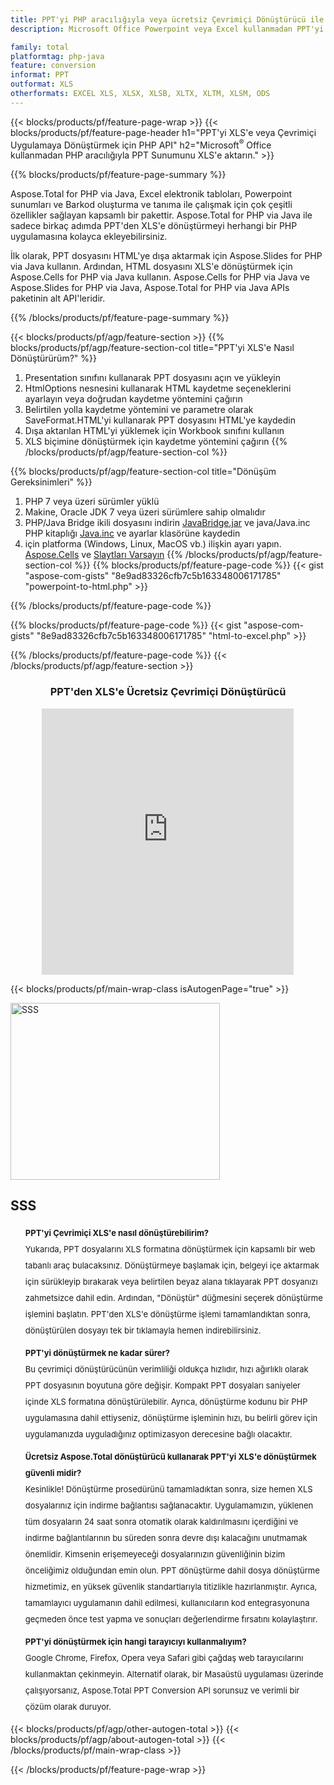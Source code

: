 ```yaml
---
title: PPT'yi PHP aracılığıyla veya ücretsiz Çevrimiçi Dönüştürücü ile XLS'e dönüştürün 
description: Microsoft Office Powerpoint veya Excel kullanmadan PPT'yi XLS'e veya Çevrimiçi Uygulamaya Dönüştürmek için PHP API. Kodu entegre etmeden önce ücretsiz PPT'den XLS'e çevrimiçi dönüştürücüyü hızlı bir şekilde test edin. 

family: total
platformtag: php-java
feature: conversion
informat: PPT
outformat: XLS
otherformats: EXCEL XLS, XLSX, XLSB, XLTX, XLTM, XLSM, ODS
---
```

{{< blocks/products/pf/feature-page-wrap >}}
{{< blocks/products/pf/feature-page-header h1="PPT'yi XLS'e veya Çevrimiçi Uygulamaya Dönüştürmek için PHP API" h2="Microsoft<sup>&reg;</sup> Office kullanmadan PHP aracılığıyla PPT Sunumunu XLS'e aktarın." >}}

{{% blocks/products/pf/feature-page-summary %}}

Aspose.Total for PHP via Java, Excel elektronik tabloları, Powerpoint sunumları ve Barkod oluşturma ve tanıma ile çalışmak için çok çeşitli özellikler sağlayan kapsamlı bir pakettir. Aspose.Total for PHP via Java ile sadece birkaç adımda PPT'den XLS'e dönüştürmeyi herhangi bir PHP uygulamasına kolayca ekleyebilirsiniz.

İlk olarak, PPT dosyasını HTML'ye dışa aktarmak için Aspose.Slides for PHP via Java kullanın. Ardından, HTML dosyasını XLS'e dönüştürmek için Aspose.Cells for PHP via Java kullanın. Aspose.Cells for PHP via Java ve Aspose.Slides for PHP via Java, Aspose.Total for PHP via Java APIs paketinin alt API'leridir.

{{% /blocks/products/pf/feature-page-summary  %}}

{{< blocks/products/pf/agp/feature-section >}}
{{% blocks/products/pf/agp/feature-section-col title="PPT'yi XLS'e Nasıl Dönüştürürüm?" %}}
1. Presentation sınıfını kullanarak PPT dosyasını açın ve yükleyin
2. HtmlOptions nesnesini kullanarak HTML kaydetme seçeneklerini ayarlayın veya doğrudan kaydetme yöntemini çağırın
3. Belirtilen yolla kaydetme yöntemini ve parametre olarak SaveFormat.HTML'yi kullanarak PPT dosyasını HTML'ye kaydedin
4. Dışa aktarılan HTML'yi yüklemek için Workbook sınıfını kullanın
5. XLS biçimine dönüştürmek için kaydetme yöntemini çağırın
{{% /blocks/products/pf/agp/feature-section-col %}}

{{% blocks/products/pf/agp/feature-section-col title="Dönüşüm Gereksinimleri" %}}
1. PHP 7 veya üzeri sürümler yüklü
2. Makine, Oracle JDK 7 veya üzeri sürümlere sahip olmalıdır
3. PHP/Java Bridge ikili dosyasını indirin [JavaBridge.jar](http://php-java-bridge.sourceforge.net/pjb/download.php) ve java/Java.inc PHP kitaplığı [Java.inc](http://php-java-bridge.sourceforge.net/pjb/download.php) ve ayarlar klasörüne kaydedin
4. için platforma (Windows, Linux, MacOS vb.) ilişkin ayarı yapın. [Aspose.Cells](https://docs.aspose.com/cells/php-java/setup-and-installation-guidelines/) ve [Slaytları Varsayın](https://docs.aspose.com/slides/php-java/installation/)
{{% /blocks/products/pf/agp/feature-section-col %}}
{{% blocks/products/pf/feature-page-code %}}
{{< gist "aspose-com-gists" "8e9ad83326cfb7c5b163348006171785" "powerpoint-to-html.php" >}}

{{% /blocks/products/pf/feature-page-code %}}

{{% blocks/products/pf/feature-page-code %}}
{{< gist "aspose-com-gists" "8e9ad83326cfb7c5b163348006171785" "html-to-excel.php" >}}

{{% /blocks/products/pf/feature-page-code %}}
{{< /blocks/products/pf/agp/feature-section >}}

<div class="container-fluid agp-content bg-white aboutfile box-1 vh100 section nopbtm">
<div class=container>
<div class=row>
<div class="demobox tc col-md-12 padding-0" align="center">

<h3>PPT'den XLS'e Ücretsiz Çevrimiçi Dönüştürücü</h3>

<iframe style="border: none; height: 426px;" scrolling="no" src="https://total-conversion-app-65z5r2lp.qa.k8s.dynabic.com/?to=xlsx&from=pptx" id="child-iframe" width="80%"></iframe>

</div></div>
</div></div>

{{< blocks/products/pf/main-wrap-class isAutogenPage="true" >}}
<style>.howtolist li{margin-right: 0!important;line-height: 26px;position: relative;margin-bottom: 10px;font-size: 13px;list-style-type: none;}</style>
<div class="col-md-12 tl bg-gray-dark howtolist section">
  <a class="anchor" name="faqpage"></a>
  <div class="container tl dflex" itemscope="" itemtype="https://schema.org/FAQPage">
      <div class="col-md-4 howtosectiongfx">
          <img class="social-panel-hide-on-mobile" src="https://www.groupdocs.cloud/templates/brand/images/groupdocs/conversion/groupdocs_conversion-brand.png" alt="SSS" width="335" height="283">
      </div>
      <div class="howtosection col-md-8">
          <div>
              <h2>SSS</h2>
              <ul>
                  <li itemscope="" itemprop="mainEntity" itemtype="https://schema.org/Question">
                      <div>
                          <span itemprop="name"><b>PPT'yi Çevrimiçi XLS'e nasıl dönüştürebilirim?</b></span>
                      </div>
                      <div itemscope="" itemprop="acceptedAnswer" itemtype="https://schema.org/Answer">
                          <span itemprop="text">Yukarıda, PPT dosyalarını XLS formatına dönüştürmek için kapsamlı bir web tabanlı araç bulacaksınız. Dönüştürmeye başlamak için, belgeyi içe aktarmak için sürükleyip bırakarak veya belirtilen beyaz alana tıklayarak PPT dosyanızı zahmetsizce dahil edin. Ardından, "Dönüştür" düğmesini seçerek dönüştürme işlemini başlatın. PPT'den XLS'e dönüştürme işlemi tamamlandıktan sonra, dönüştürülen dosyayı tek bir tıklamayla hemen indirebilirsiniz.</span>
                      </div>
                  </li>
                  <li itemscope="" itemprop="mainEntity" itemtype="https://schema.org/Question">
                      <div>
                          <span itemprop="name"><b>PPT'yi dönüştürmek ne kadar sürer?</b></span>
                      </div>
                      <div itemscope="" itemprop="acceptedAnswer" itemtype="https://schema.org/Answer">
                          <span itemprop="text">Bu çevrimiçi dönüştürücünün verimliliği oldukça hızlıdır, hızı ağırlıklı olarak PPT dosyasının boyutuna göre değişir. Kompakt PPT dosyaları saniyeler içinde XLS formatına dönüştürülebilir. Ayrıca, dönüştürme kodunu bir PHP uygulamasına dahil ettiyseniz, dönüştürme işleminin hızı, bu belirli görev için uygulamanızda uyguladığınız optimizasyon derecesine bağlı olacaktır.</span>
                      </div>
                  </li>
                  <li itemscope="" itemprop="mainEntity" itemtype="https://schema.org/Question">
                      <div>
                          <span itemprop="name"><b>Ücretsiz Aspose.Total dönüştürücü kullanarak PPT'yi XLS'e dönüştürmek güvenli midir?</b></span>
                      </div>
                      <div itemscope="" itemprop="acceptedAnswer" itemtype="https://schema.org/Answer">
                          <span itemprop="text">Kesinlikle! Dönüştürme prosedürünü tamamladıktan sonra, size hemen XLS dosyalarınız için indirme bağlantısı sağlanacaktır. Uygulamamızın, yüklenen tüm dosyaların 24 saat sonra otomatik olarak kaldırılmasını içerdiğini ve indirme bağlantılarının bu süreden sonra devre dışı kalacağını unutmamak önemlidir. Kimsenin erişemeyeceği dosyalarınızın güvenliğinin bizim önceliğimiz olduğundan emin olun. PPT dönüştürme dahil dosya dönüştürme hizmetimiz, en yüksek güvenlik standartlarıyla titizlikle hazırlanmıştır. Ayrıca, tamamlayıcı uygulamanın dahil edilmesi, kullanıcıların kod entegrasyonuna geçmeden önce test yapma ve sonuçları değerlendirme fırsatını kolaylaştırır.</span>
                      </div>
                  </li>                 
                  <li itemscope="" itemprop="mainEntity" itemtype="https://schema.org/Question">
                      <div>
                          <span itemprop="name"><b>PPT'yi dönüştürmek için hangi tarayıcıyı kullanmalıyım?</b></span>
                      </div>
                      <div itemscope="" itemprop="acceptedAnswer" itemtype="https://schema.org/Answer">
                          <span itemprop="text">Google Chrome, Firefox, Opera veya Safari gibi çağdaş web tarayıcılarını kullanmaktan çekinmeyin. Alternatif olarak, bir Masaüstü uygulaması üzerinde çalışıyorsanız, Aspose.Total PPT Conversion API sorunsuz ve verimli bir çözüm olarak duruyor.</span>
                      </div>
                  </li>
              </ul>
          </div>
      </div>
  </div>
{{< blocks/products/pf/agp/other-autogen-total >}}
{{< blocks/products/pf/agp/about-autogen-total >}}
{{< /blocks/products/pf/main-wrap-class >}}

{{< /blocks/products/pf/feature-page-wrap >}}